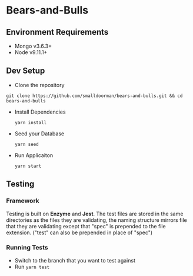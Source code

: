 # Bears-and-Bulls

## Environment Requirements
* Mongo v3.6.3+
* Node v9.11.1+

## Dev Setup
* Clone the repository

`git clone https://github.com/smalldoorman/bears-and-bulls.git && cd bears-and-bulls`

* Install Dependencies

    `yarn install`

* Seed your Database

    `yarn seed`

* Run Applicaiton

    `yarn start`

## Testing
### Framework
Testing is built on **Enzyme** and **Jest**. The test files are stored in the same directories as the files they are validating, the naming structure mirrors file that they are validating except that "spec" is prepended to the file extension. ("test" can also be prepended in place of "spec")

### Running Tests
* Switch to the branch that you want to test against
* Run `yarn test` 